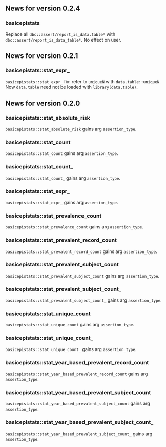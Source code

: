 <!-- generated by R package codedoc; do not modify! -->

## News for version 0.2.4

### basicepistats

Replace all `dbc::assert/report_is_data.table*` with
`dbc::assert/report_is_data_table*`. No effect on user.


## News for version 0.2.1

### basicepistats::stat_expr_

`basicepistats::stat_expr_` fix: refer to `uniqueN` with
`data.table::uniqueN`. Now `data.table` need not be loaded with
`library(data.table)`.


## News for version 0.2.0

### basicepistats::stat_absolute_risk

`basicepistats::stat_absolute_risk` gains arg
`assertion_type`.

### basicepistats::stat_count

`basicepistats::stat_count` gains arg
`assertion_type`.

### basicepistats::stat_count_

`basicepistats::stat_count_` gains arg
`assertion_type`.

### basicepistats::stat_expr_

`basicepistats::stat_expr_` gains arg
`assertion_type`.

### basicepistats::stat_prevalence_count

`basicepistats::stat_prevalence_count` gains arg
`assertion_type`.

### basicepistats::stat_prevalent_record_count

`basicepistats::stat_prevalent_record_count` gains arg
`assertion_type`.

### basicepistats::stat_prevalent_subject_count

`basicepistats::stat_prevalent_subject_count` gains arg
`assertion_type`.

### basicepistats::stat_prevalent_subject_count_

`basicepistats::stat_prevalent_subject_count_` gains arg
`assertion_type`.

### basicepistats::stat_unique_count

`basicepistats::stat_unique_count` gains arg
`assertion_type`.

### basicepistats::stat_unique_count_

`basicepistats::stat_unique_count_` gains arg
`assertion_type`.

### basicepistats::stat_year_based_prevalent_record_count

`basicepistats::stat_year_based_prevalent_record_count` gains arg
`assertion_type`.

### basicepistats::stat_year_based_prevalent_subject_count

`basicepistats::stat_year_based_prevalent_subject_count` gains arg
`assertion_type`.

### basicepistats::stat_year_based_prevalent_subject_count_

`basicepistats::stat_year_based_prevalent_subject_count_` gains arg
`assertion_type`.


